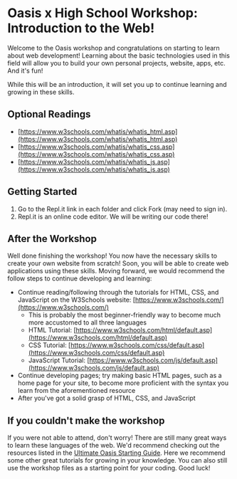 # Oasis x High School Workshop: Introduction to the Web!

Welcome to the Oasis workshop and congratulations on starting to learn about web development! Learning about the basic technologies used in this field will allow you to build your own personal projects, website, apps, etc. And it's fun!

While this will be an introduction, it will set you up to continue learning and growing in these skills.

## Optional Readings

* [https://www.w3schools.com/whatis/whatis_html.asp](https://www.w3schools.com/whatis/whatis_html.asp)
* [https://www.w3schools.com/whatis/whatis_css.asp](https://www.w3schools.com/whatis/whatis_css.asp)
* [https://www.w3schools.com/whatis/whatis_js.asp](https://www.w3schools.com/whatis/whatis_js.asp)


## Getting Started

1. Go to the Repl.it link in each folder and click Fork (may need to sign in).
2. Repl.it is an online code editor. We will be writing our code there!

## After the Workshop

Well done finishing the workshop! You now have the necessary skills to create your own website from scratch! Soon, you will be able to create web applications using these skills. Moving forward, we would recommend the follow steps to continue developing and learning:

*   Continue reading/following through the tutorials for HTML, CSS, and JavaScript on the W3Schools website: [https://www.w3schools.com/](https://www.w3schools.com/)
    *   This is probably the most beginner-friendly way to become much more accustomed to all three languages
    *   HTML Tutorial: [https://www.w3schools.com/html/default.asp](https://www.w3schools.com/html/default.asp)
    *   CSS Tutorial: [https://www.w3schools.com/css/default.asp](https://www.w3schools.com/css/default.asp)
    *   JavaScript Tutorial: [https://www.w3schools.com/js/default.asp](https://www.w3schools.com/js/default.asp)
*   Continue developing pages; try making basic HTML pages, such as a home page for your site, to become more proficient with the syntax you learn from the aforementioned resource
*   After you've got a solid grasp of HTML, CSS, and JavaScript

## If you couldn't make the workshop

If you were not able to attend, don't worry! There are still many great ways to learn these languages of the web. We'd recommend checking out the resources listed in the [Ultimate Oasis Starting Guide](https://github.com/northeastern-oasis/Ultimate-Oasis-Starting-Guide/tree/master/intro-to-web). Here we recommend some other great tutorials for growing in your knowledge. You can also still use the workshop files as a starting point for your coding. Good luck!
